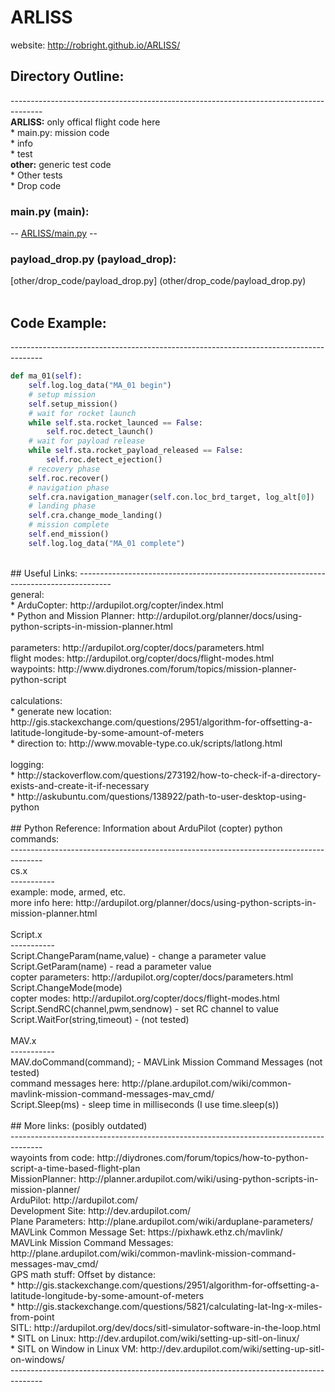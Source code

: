 # ARLISS

website: http://robright.github.io/ARLISS/

## Directory Outline:
 -------------------------------------------------------------------------------------- <br />
<b>ARLISS:</b> only offical flight code here <br />
	* main.py: mission code<br />
	* info<br />
	* test<br />
<b>other:</b> generic test code <br />
	* Other tests <br />
	* Drop code <br />
### main.py (main):
-- [ARLISS/main.py](ARLISS/main.py) --
### payload_drop.py (payload_drop):
[other/drop_code/payload_drop.py] (other/drop_code/payload_drop.py)<br />
<br />
## Code Example:
 -------------------------------------------------------------------------------------- <br />
```python
def ma_01(self):
	self.log.log_data("MA_01 begin")
	# setup mission
	self.setup_mission()
	# wait for rocket launch
	while self.sta.rocket_launced == False:
		self.roc.detect_launch()
	# wait for payload release
	while self.sta.rocket_payload_released == False:
		self.roc.detect_ejection()
	# recovery phase
	self.roc.recover()
	# navigation phase
	self.cra.navigation_manager(self.con.loc_brd_target, log_alt[0])
	# landing phase
	self.cra.change_mode_landing()
	# mission complete
	self.end_mission()
	self.log.log_data("MA_01 complete")
```
<br />
## Useful Links:
 -------------------------------------------------------------------------------------- <br />
general:<br />
	* ArduCopter: http://ardupilot.org/copter/index.html<br />
	* Python and Mission Planner: http://ardupilot.org/planner/docs/using-python-scripts-in-mission-planner.html<br />
<br />
parameters: http://ardupilot.org/copter/docs/parameters.html<br />
flight modes: http://ardupilot.org/copter/docs/flight-modes.html<br />
waypoints: http://www.diydrones.com/forum/topics/mission-planner-python-script<br />
<br />
calculations:<br />
	* generate new location: http://gis.stackexchange.com/questions/2951/algorithm-for-offsetting-a-latitude-longitude-by-some-amount-of-meters<br />
	* direction to: http://www.movable-type.co.uk/scripts/latlong.html<br />
<br />
logging:<br />
	* http://stackoverflow.com/questions/273192/how-to-check-if-a-directory-exists-and-create-it-if-necessary<br />
	* http://askubuntu.com/questions/138922/path-to-user-desktop-using-python<br />
<br />
## Python Reference:
Information about ArduPilot (copter) python commands:<br />
--------------------------------------------------------------------------------------<br />
cs.x<br />
-----------<br />
example: mode, armed, etc.<br />
more info here: http://ardupilot.org/planner/docs/using-python-scripts-in-mission-planner.html<br />
<br />
Script.x<br />
-----------<br />
Script.ChangeParam(name,value) - change a parameter value<br />
Script.GetParam(name) - read a parameter value<br />
copter parameters: http://ardupilot.org/copter/docs/parameters.html<br />
Script.ChangeMode(mode)<br />
copter modes: http://ardupilot.org/copter/docs/flight-modes.html<br />
Script.SendRC(channel,pwm,sendnow) - set RC channel to value<br />
Script.WaitFor(string,timeout) - (not tested)<br />
<br />
MAV.x<br />
-----------<br />
MAV.doCommand(command);  - MAVLink Mission Command Messages (not tested)<br />
command messages here: http://plane.ardupilot.com/wiki/common-mavlink-mission-command-messages-mav_cmd/<br />
Script.Sleep(ms) - sleep time in milliseconds (I use time.sleep(s))<br />
<br />
## More links:
(posibly outdated)<br />
 -------------------------------------------------------------------------------------- <br />
wayoints from code: http://diydrones.com/forum/topics/how-to-python-script-a-time-based-flight-plan <br />
MissionPlanner: http://planner.ardupilot.com/wiki/using-python-scripts-in-mission-planner/ <br />
ArduPilot: http://ardupilot.com/ <br />
Development Site: http://dev.ardupilot.com/ <br />
Plane Parameters: http://plane.ardupilot.com/wiki/arduplane-parameters/ <br />
MAVLink Common Message Set: https://pixhawk.ethz.ch/mavlink/ <br />
MAVLink Mission Command Messages: http://plane.ardupilot.com/wiki/common-mavlink-mission-command-messages-mav_cmd/ <br />
GPS math stuff: Offset by distance: <br />
 * http://gis.stackexchange.com/questions/2951/algorithm-for-offsetting-a-latitude-longitude-by-some-amount-of-meters <br />
 * http://gis.stackexchange.com/questions/5821/calculating-lat-lng-x-miles-from-point <br />
SITL: http://ardupilot.org/dev/docs/sitl-simulator-software-in-the-loop.html <br />
 * SITL on Linux: http://dev.ardupilot.com/wiki/setting-up-sitl-on-linux/ <br />
 * SITL on Window in Linux VM: http://dev.ardupilot.com/wiki/setting-up-sitl-on-windows/ <br />
 -------------------------------------------------------------------------------------- <br />
